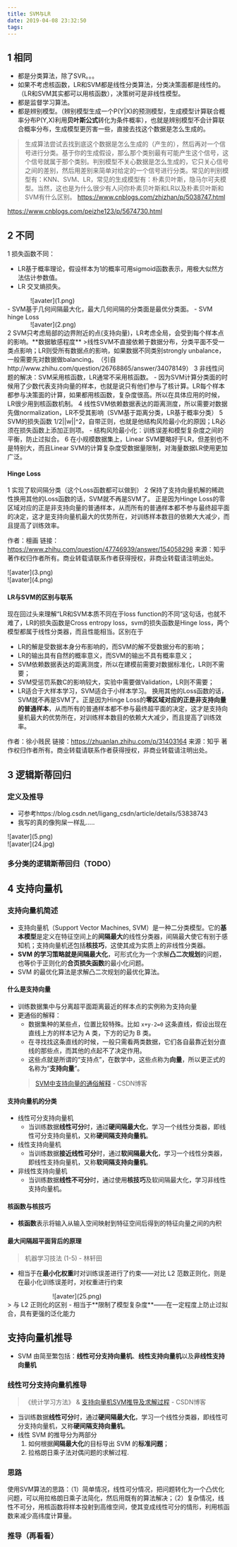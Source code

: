 ```yaml
---
title: SVM与LR
date: 2019-04-08 23:32:50
tags:
---
```

## 1 相同
- 都是分类算法，除了SVR。。。
- 如果不考虑核函数，LR和SVM都是线性分类算法，分类决策面都是线性的。（LR和SVM其实都可以用核函数），决策树可是非线性模型。
- 都是监督学习算法。
- 都是辨别模型。（辨别模型生成一个P(Y|X)的预测模型，生成模型计算联合概率分布P(Y,X)利用**贝叶斯公式**转化为条件概率），也就是辨别模型不会计算联合概率分布，生成模型更厉害一些，直接去找这个数据是怎么生成的。
<!--more-->
>生成算法尝试去找到底这个数据是怎么生成的（产生的），然后再对一个信号进行分类。基于你的生成假设，那么那个类别最有可能产生这个信号，这个信号就属于那个类别。判别模型不关心数据是怎么生成的，它只关心信号之间的差别，然后用差别来简单对给定的一个信号进行分类。常见的判别模型有：KNN、SVM、LR，常见的生成模型有：朴素贝叶斯，隐马尔可夫模型。当然，这也是为什么很少有人问你朴素贝叶斯和LR以及朴素贝叶斯和SVM有什么区别。
https://www.cnblogs.com/zhizhan/p/5038747.html

https://www.cnblogs.com/peizhe123/p/5674730.html


## 2 不同
1 损失函数不同：
- LR基于概率理论，假设样本为1的概率可用sigmoid函数表示，用极大似然方法估计参数值。
- LR 交叉熵损失。
<div style="width: 400px; margin: auto">![avater](1.png)</div>
- SVM基于几何间隔最大化，最大几何间隔的分类面是最优分类面。
- SVM hinge Loss
<div style="width: 400px; margin: auto">![avater](2.png)</div>
2 SVM只考虑局部的边界附近的点(支持向量)，LR考虑全局，会受到每个样本点的影响。**数据敏感程度**
>线性SVM不直接依赖于数据分布，分类平面不受一类点影响；LR则受所有数据点的影响，如果数据不同类别strongly unbalance，一般需要先对数据做balancing。​（引自http://www.zhihu.com/question/26768865/answer/34078149）
3 非线性问题的解决：SVM采用核函数，LR通常不采用核函数。
- 因为SVM计算分类面的时候用了少数代表支持向量的样本，也就是说只有他们参与了核计算。LR每个样本都参与决策面的计算，如果都用核函数，复杂度很高。所以在具体应用的时候，LR很少用到核函数机制。
4 线性SVM依赖数据表达的距离测度，所以需要对数据先做normalization，LR不受其影响（SVM基于距离分类，LR基于概率分类）
5 SVM的损失函数 1/2||w||^2，自带正则，也就是他结构风险最小化的原因；LR必须在损失函数上添加正则项。
- 结构风险最小化：训练误差和模型复杂度之间的平衡，防止过拟合。
6 在小规模数据集上，Linear SVM要略好于LR，但差别也不是特别大，而且Linear SVM的计算复杂度受数据量限制，对海量数据LR使用更加广泛。

#### Hinge Loss

1  实现了软间隔分类（这个Loss函数都可以做到）
2  保持了支持向量机解的稀疏性换用其他的Loss函数的话，SVM就不再是SVM了。
  正是因为Hinge Loss的零区域对应的正是非支持向量的普通样本，从而所有的普通样本都不参与最终超平面的决定，这才是支持向量机最大的优势所在，对训练样本数目的依赖大大减少，而且提高了训练效率。

作者：檀画
链接：https://www.zhihu.com/question/47746939/answer/154058298
来源：知乎
著作权归作者所有。商业转载请联系作者获得授权，非商业转载请注明出处。

<div style="width: 600px; margin: auto">![avater](3.png)</div>
<div style="width: 600px; margin: auto">![avater](4.png)</div>

#### LR与SVM的区别与联系 
现在回过头来理解“LR和SVM本质不同在于loss function的不同“这句话，也就不难了，LR的损失函数是Cross entropy loss，svm的损失函数是Hinge loss，两个模型都属于线性分类器，而且性能相当。区别在于
- LR的解是受数据本身分布影响的，而SVM的解不受数据分布的影响；
- LR的输出具有自然的概率意义，而SVM的输出不具有概率意义；
- SVM依赖数据表达的距离测度，所以在建模前需要对数据标准化，LR则不需要；
- SVM受惩罚系数C的影响较大，实验中需要做Validation，LR则不需要；
- LR适合于大样本学习，SVM适合于小样本学习。
换用其他的Loss函数的话，SVM就不再是SVM了。正是因为Hinge Loss的**零区域对应的正是非支持向量的普通样本**，从而所有的普通样本都不参与最终超平面的决定，这才是支持向量机最大的优势所在，对训练样本数目的依赖大大减少，而且提高了训练效率。

作者：徐小贱民
链接：https://zhuanlan.zhihu.com/p/31403164
来源：知乎
著作权归作者所有。商业转载请联系作者获得授权，非商业转载请注明出处。




## 3 逻辑斯蒂回归

### 定义及推导

- 可参考https://blog.csdn.net/ligang_csdn/article/details/53838743
- 我写的真的像狗屎一样乱.....
<div style="width: 600px; margin: auto">![avater](5.png)</div>
<div style="width: 600px; margin: auto">![avater](24.jpg)</div>

### 多分类的逻辑斯蒂回归（TODO）

## 4 支持向量机

### 支持向量机简述
- 支持向量机（Support Vector Machines, SVM）是一种二分类模型。它的**基本模型**是定义在特征空间上的**间隔最大**的线性分类器，间隔最大使它有别于感知机；支持向量机还包括**核技巧**，这使其成为实质上的非线性分类器。
- **SVM 的学习策略就是间隔最大化**，可形式化为一个求解**凸二次规划**的问题，也等价于正则化的**合页损失函数**的最小化问题。
- SVM 的最优化算法是求解凸二次规划的最优化算法。

#### 什么是支持向量
- 训练数据集中与分离超平面距离最近的样本点的实例称为支持向量
- 更通俗的解释：
  - 数据集种的某些点，位置比较特殊。比如 `x+y-2=0` 这条直线，假设出现在直线上方的样本记为 A 类，下方的记为 B 类。
  - 在寻找找这条直线的时候，一般只需看两类数据，它们各自最靠近划分直线的那些点，而其他的点起不了决定作用。
  - 这些点就是所谓的“支持点”，在数学中，这些点称为**向量**，所以更正式的名称为“**支持向量**”。
  > [SVM中支持向量的通俗解释](https://blog.csdn.net/AerisIceBear/article/details/79588583) - CSDN博客 

#### 支持向量机的分类
- 线性可分支持向量机
  - 当训练数据**线性可分**时，通过**硬间隔最大化**，学习一个线性分类器，即线性可分支持向量机，又称**硬间隔支持向量机**。
- 线性支持向量机
  - 当训练数据**接近线性可分**时，通过**软间隔最大化**，学习一个线性分类器，即线性支持向量机，又称**软间隔支持向量机**。
- 非线性支持向量机
  - 当训练数据**线性不可分**时，通过使用**核技巧**及软间隔最大化，学习非线性支持向量机。

#### 核函数与核技巧
- **核函数**表示将输入从输入空间映射到特征空间后得到的特征向量之间的内积

#### 最大间隔超平面背后的原理
> 机器学习技法 (1-5) - 林轩田
- 相当于在**最小化权重**时对训练误差进行了约束——对比 L2 范数正则化，则是在最小化训练误差时，对权重进行约束

<div style="width: 300px; margin: auto">![avater](25.png)</div>
  > 与 L2 正则化的区别
- 相当于**限制了模型复杂度**——在一定程度上防止过拟合，具有更强的泛化能力

## 支持向量机推导
- SVM 由简至繁包括：**线性可分支持向量机**、**线性支持向量机**以及**非线性支持向量机**
  
### 线性可分支持向量机推导
> 《统计学习方法》 & [支持向量机SVM推导及求解过程](https://blog.csdn.net/american199062/article/details/51322852#commentBox) - CSDN博客
- 当训练数据**线性可分**时，通过**硬间隔最大化**，学习一个线性分类器，即线性可分支持向量机，又称**硬间隔支持向量机**。
- 线性 SVM 的推导分为两部分
  1. 如何根据**间隔最大化**的目标导出 SVM 的**标准问题**；
  1. 拉格朗日乘子法对偶问题的求解过程.

### 思路
使用SVM算法的思路：（1）简单情况，线性可分情况，把问题转化为一个凸优化问题，可以用拉格朗日乘子法简化，然后用既有的算法解决；（2）复杂情况，线性不可分，用核函数将样本投射到高维空间，使其变成线性可分的情形，利用核函数来减少高纬度计算量。 

### 推导（再看看）

